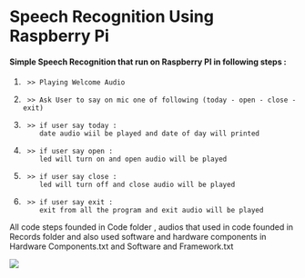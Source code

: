 # **Speech Recognition Using Raspberry Pi**

#### Simple Speech Recognition that run on Raspberry PI in following steps :

1.      >> Playing Welcome Audio
2.      >> Ask User to say on mic one of following (today - open - close - exit)
3.      >> if user say today :
           date audio wiil be played and date of day will printed
4.      >> if user say open :
           led will turn on and open audio will be played
5.      >> if user say close :
           led will turn off and close audio will be played     
6.      >> if user say exit :
           exit from all the program and exit audio will be played   

All code steps founded in Code folder , audios that used in code founded in Records folder and also used software and hardware components in Hardware Components.txt and Software and Framework.txt 

<img src = "https://raw.githubusercontent.com/Aslm-Fawzy/Speech-Recognition-Using-Raspberry-Pi/main/Schema.webp">
